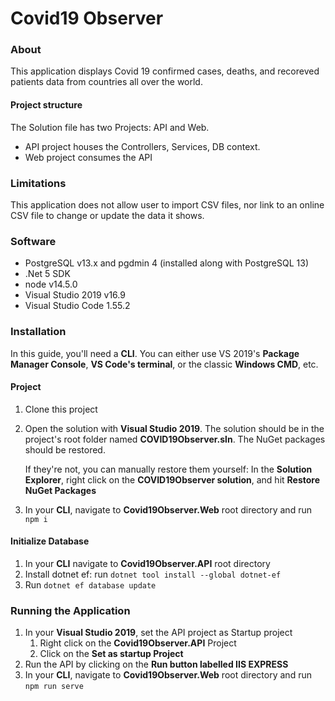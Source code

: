 # Covid19 Observer

### About
This application displays Covid 19 confirmed cases, deaths, and recoreved patients data from countries all over the world.

#### Project structure
The Solution file has two Projects: API and Web.
* API project houses the Controllers, Services, DB context.
* Web project consumes the API

### Limitations
This application does not allow user to import CSV files, nor link to an online CSV file to change or update the data it shows.

### Software
* PostgreSQL v13.x and pgdmin 4 (installed along with PostgreSQL 13)
* .Net 5 SDK
* node v14.5.0
* Visual Studio 2019 v16.9
* Visual Studio Code 1.55.2

### Installation

In this guide, you'll need a **CLI**. You can either use VS 2019's **Package Manager Console**, **VS Code's terminal**, or the classic **Windows CMD**, etc. 

#### Project
1. Clone this project
2. Open the solution with **Visual Studio 2019**. The solution should be in the project's root folder named **COVID19Observer.sln**. The NuGet packages should be restored.
    
    If they're not, you can manually restore them yourself: In the **Solution Explorer**, right click on the **COVID19Observer solution**, and hit **Restore NuGet Packages**
3. In your **CLI**, navigate to **Covid19Observer.Web** root directory and run ``npm i``
 
#### Initialize Database
1. In your **CLI** navigate to **Covid19Observer.API** root directory
2. Install dotnet ef: run `dotnet tool install --global dotnet-ef`
3. Run `dotnet ef database update`

### Running the Application
1. In your **Visual Studio 2019**, set the API project as Startup project
    1. Right click on the **Covid19Observer.API** Project
    2. Click on the **Set as startup Project**
2. Run the API by clicking on the **Run button labelled IIS EXPRESS**
3. In your **CLI**, navigate to **Covid19Observer.Web** root directory and run ``npm run serve``


